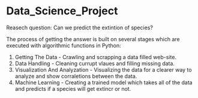 # Data_Science_Project
Reasech question: Can we predict the extintion of species?  

The process of getting the answer is built on several stages which are executed with algorithmic functions in Python:  

1. Getting The Data - Crawling and scrapping a data filled web-site.
2. Data Handling - Cleaning currupt vlaues and filling missing data.
3. Visualization And Analyzation - Visualizing the data for a clearer way to analyze and show corraletions between the data.
4. Machine Learning - Creating a trained model which takes all of the data and predicts if a species will get extincr or not. 

